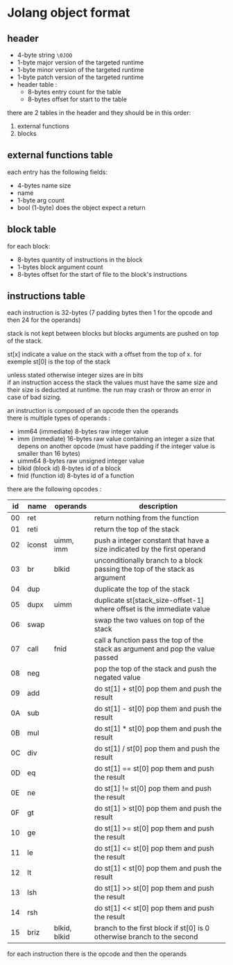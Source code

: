 # Jolang object format

## header

- 4-byte string ```\0JOO```
- 1-byte major version of the targeted runtime
- 1-byte minor version of the targeted runtime
- 1-byte patch version of the targeted runtime
- header table :
    - 8-bytes entry count for the table
    - 8-bytes offset for start to the table

there are 2 tables in the header and they should be in this order:

1. external functions
3. blocks

## external functions table

each entry has the following fields:

- 4-bytes name size
- name
- 1-byte arg count
- bool (1-byte) does the object expect a return

## block table

for each block:

- 8-bytes quantity of instructions in the block
- 1-bytes block argument count
- 8-bytes offset for the start of file to the block's instructions

## instructions table

each instruction is 32-bytes (7 padding bytes then 1 for the opcode and then 24 for the operands)

stack is not kept between blocks but blocks arguments are pushed on top of the stack.

st[x] indicate a value on the stack with a offset from the top of x.
for exemple st[0] is the top of the stack 

unless stated otherwise integer sizes are in bits<br>
if an instruction access the stack the values must have the same size and their size is deducted at runtime. the run may crash or throw an error in case of bad sizing.

an instruction is composed of an opcode then the operands<br>
there is multiple types of operands : 
- imm64 (immediate) 8-bytes raw integer value
- imm (immediate) 16-bytes raw value containing an integer a size that depens on another opcode (must have padding if the integer value is smaller than 16 bytes)
- uimm64 8-bytes raw unsigned integer value
- blkid (block id) 8-bytes id of a block
- fnid (function id) 8-bytes id of a function

there are the following opcodes : 

| id | name       | operands                | description                                                                    |
| -- | --         | --                      | --                                                                             |
| 00 | ret        |                         | return nothing from the function                                               |
| 01 | reti       |                         | return the top of the stack                                                    |
| 02 | iconst     | uimm, imm               | push a integer constant that have a size indicated by the first operand        |
| 03 | br         | blkid                   | unconditionally branch to a block passing the top of the stack as argument     |
| 04 | dup        |                         | duplicate the top of the stack                                                 |
| 05 | dupx       | uimm                    | duplicate st[stack_size-offset-1] where offset is the immediate value          |
| 06 | swap       |                         | swap the two values on top of the stack                                        |
| 07 | call       | fnid                    | call a function pass the top of the stack as argument and pop the value passed |
| 08 | neg        |                         | pop the top of the stack and push the negated value                            |
| 09 | add        |                         | do st[1] + st[0] pop them and push the result                                  |
| 0A | sub        |                         | do st[1] - st[0] pop them and push the result                                  |
| 0B | mul        |                         | do st[1] * st[0] pop them and push the result                                  |
| 0C | div        |                         | do st[1] / st[0] pop them and push the result                                  |
| 0D | eq         |                         | do st[1] == st[0] pop them and push the result                                 |
| 0E | ne         |                         | do st[1] != st[0] pop them and push the result                                 |
| 0F | gt         |                         | do st[1] > st[0] pop them and push the result                                  |
| 10 | ge         |                         | do st[1] >= st[0] pop them and push the result                                 |
| 11 | le         |                         | do st[1] <= st[0] pop them and push the result                                 |
| 12 | lt         |                         | do st[1] < st[0] pop them and push the result                                  |
| 13 | lsh        |                         | do st[1] >> st[0] pop them and push the result                                 |
| 14 | rsh        |                         | do st[1] << st[0] pop them and push the result                                 |
| 15 | briz       | blkid, blkid            | branch to the first block if st[0] is 0 otherwise branch to the second         |

for each instruction there is the opcode and then the operands
